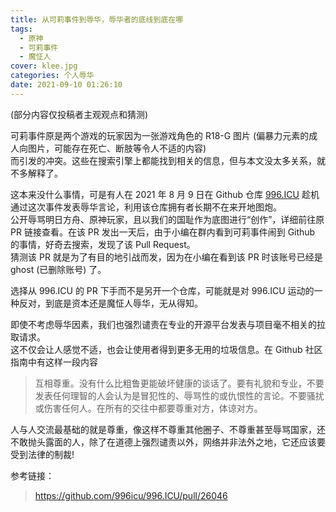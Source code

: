 ```yaml
---
title: 从可莉事件到辱华，辱华者的底线到底在哪
tags:
  - 原神
  - 可莉事件
  - 魔怔人
cover: klee.jpg
categories: 个人辱华
date: 2021-09-10 01:26:10
---
```

(部分内容仅投稿者主观观点和猜测)  

可莉事件原是两个游戏的玩家因为一张游戏角色的 R18-G 图片 (偏暴力元素的成人向图片，可能存在死亡、断肢等令人不适的内容)  
而引发的冲突。这些在搜索引擎上都能找到相关的信息，但与本文没太多关系，就不多解释了。
  
这本来没什么事情，可是有人在 2021 年 8 月 9 日在 Github 仓库 [996.ICU](https://github.com/996icu/996.ICU/pull/26046) 趁机通过这次事件发表辱华言论，利用该仓库拥有者长期不在来开地图炮。  
公开辱骂明日方舟、原神玩家，且以我们的国耻作为底图进行“创作”，详细前往原 PR 链接查看。在该 PR 发出一天后，由于小编在群内看到可莉事件闹到 Github 的事情，好奇去搜索，发现了该 Pull Request。  
猜测该 PR 就是为了有目的地引战而发，因为在小编在看到该 PR 时该账号已经是 ghost (已删除账号) 了。  
  
选择从 996.ICU 的 PR 下手而不是另开一个仓库，可能就是对 996.ICU 运动的一种反对，到底是资本还是魔怔人辱华，无从得知。
  
即使不考虑辱华因素，我们也强烈谴责在专业的开源平台发表与项目毫不相关的拉取请求。  
这不仅会让人感觉不适，也会让使用者得到更多无用的垃圾信息。在 Github 社区指南中有这样一段内容  
> 互相尊重。没有什么比粗鲁更能破坏健康的谈话了。要有礼貌和专业，不要发表任何理智的人会认为是冒犯性的、辱骂性的或仇恨性的言论。不要骚扰或伤害任何人。在所有的交往中都要尊重对方，体谅对方。   

人与人交流最基础的就是尊重，像这样不尊重其他圈子、不尊重甚至辱骂国家，还不敢抛头露面的人，除了在道德上强烈谴责以外，网络并非法外之地，它还应该要受到法律的制裁!
  
参考链接：

> https://github.com/996icu/996.ICU/pull/26046
